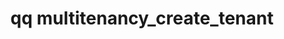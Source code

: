---
category: multitenancy
command: multitenancy_create_tenant
optional_options:
- alternate: []
  help: Unique name of the tenant chosen by the user.
  name: --name
  required: true
- alternate: []
  help: List of zero or more network IDs associated with this tenant, as returned
    by the `network_list_networks` command. Each network ID may be assigned to at
    most one tenant.
  name: --network-id
  required: false
- alternate: []
  help: Web UI is accessible from this tenant.
  name: --enable-web-ui
  required: false
- alternate: []
  help: Web UI is not accessible from this tenant. This is the default.
  name: --disable-web-ui
  required: false
- alternate: []
  help: REST API is accessible from this tenant.
  name: --enable-rest-api
  required: false
- alternate: []
  help: REST API is not accessible from this tenant. This is the default.
  name: --disable-rest-api
  required: false
- alternate: []
  help: SSH is accessible from this tenant.
  name: --enable-ssh
  required: false
- alternate: []
  help: SSH is not accessible from this tenant. This is the default.
  name: --disable-ssh
  required: false
- alternate: []
  help: Replication is accessible from this tenant.
  name: --enable-replication
  required: false
- alternate: []
  help: Replication is not accessible from this tenant. This is the default.
  name: --disable-replication
  required: false
- alternate: []
  help: NFS is accessible from this tenant.
  name: --enable-nfs
  required: false
- alternate: []
  help: NFS is not accessible from this tenant. This is the default.
  name: --disable-nfs
  required: false
- alternate: []
  help: SMB is accessible from this tenant.
  name: --enable-smb
  required: false
- alternate: []
  help: SMB is not accessible from this tenant. This is the default.
  name: --disable-smb
  required: false
permalink: /qq-cli-command-guide/multitenancy/multitenancy_create_tenant.html
positional_options: []
sidebar: qq_cli_command_reference_sidebar
summary: This section explains how to use the <code>qq multitenancy_create_tenant</code>
  command.
synopsis: Create a tenant
title: qq multitenancy_create_tenant
usage: "qq multitenancy_create_tenant [-h] --name NAME [--network-id [NETWORK_ID [NETWORK_ID\
  \ ...]]] [--enable-web-ui | --disable-web-ui]\n    [--enable-rest-api | --disable-rest-api]\
  \ [--enable-ssh | --disable-ssh] [--enable-replication | --disable-replication]\n\
  \    [--enable-nfs | --disable-nfs] [--enable-smb | --disable-smb]"
zendesk_source: qq CLI Command Guide

---